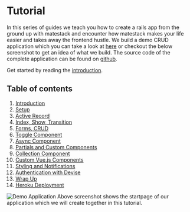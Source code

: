 # Tutorial

In this series of guides we teach you how to create a rails app from the ground up with matestack and encounter how matestack makes your life easier and takes away the frontend hustle. We build a demo CRUD application which you can take a look at [here](https://demo.matestack.io) or checkout the below screenshot to get an idea of what we build. The source code of the complete application can be found on [github](https://github.com/matestack/matestack-demo-application).

Get started by reading the [introduction](00_introduction.md).

## Table of contents

1. [Introduction](00_introduction.md)
2. [Setup](01_setup.md)
3. [Active Record](02_active_record.md)
4. [Index, Show, Transition](03_index_show_transition.md)
5. [Forms, CRUD](04_forms_edit_new_create_update_delete.md)
6. [Toggle Component](05_toggle_component.md)
7. [Async Component](06_async_component.md)
8. [Partials and Custom Components](07_partials_and_custom_components.md)
9. [Collection Component](08_collection_async.md)
10. [Custom Vue.js Components](09_custom_vue_js_components.md)
11. [Styling and Notifications](10_styling_notifications.md)
12. [Authentication with Devise](11_authentication_devise.md)
13. [Wrap Up](https://github.com/matestack/matestack-ui-core/tree/829eb2f5a7483ef4b78450a5429589ec8f8123e8/docs/reactive_apps/1000-tutorial/12_wrap_up.md)
14. [Heroku Deployment](https://github.com/matestack/matestack-ui-core/tree/829eb2f5a7483ef4b78450a5429589ec8f8123e8/docs/reactive_apps/1000-tutorial/13_heroku_deployment.md)

![Demo Application](../../.gitbook/assets/demo_screenshot%20%281%29.png) Above screenshot shows the startpage of our application which we will create together in this tutorial.

